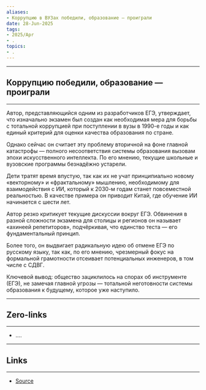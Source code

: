 ```yaml
---
aliases: 
- Коррупцию в ВУЗах победили, образование — проиграли 
date: 28-Jun-2025
tags:
- 2025/Apr
- .
topics:
- .
---
```

-----
##  Коррупцию победили, образование — проиграли 
-----
Автор, представляющийся одним из разработчиков ЕГЭ, утверждает, что изначально экзамен был создан как необходимая мера для борьбы с тотальной коррупцией при поступлении в вузы в 1990-е годы и как единый критерий для оценки качества образования по стране.

Однако сейчас он считает эту проблему вторичной на фоне главной катастрофы — полного несоответствия системы образования вызовам эпохи искусственного интеллекта. По его мнению, текущие школьные и вузовские программы безнадёжно устарели. 

Дети тратят время впустую, так как их не учат принципиально новому «векторному» и «фрактальному» мышлению, необходимому для взаимодействия с ИИ, который к 2030-м годам станет повсеместной реальностью. В качестве примера он приводит Китай, где обучение ИИ начинается с шести лет.

Автор резко критикует текущие дискуссии вокруг ЕГЭ. Обвинения в разной сложности экзамена для столицы и регионов он называет «ахинеей репетиторов», подчёркивая, что единство теста — его фундаментальный принцип. 

Более того, он выдвигает радикальную идею об отмене ЕГЭ по русскому языку, так как, по его мнению, чрезмерный фокус на формальной грамотности отсеивает потенциальных инженеров, в том числе с СДВГ.

Ключевой вывод: общество зациклилось на спорах об инструменте (ЕГЭ), не замечая главной угрозы — тотальной неготовности системы образования к будущему, которое уже наступило.

---
## Zero-links
---
- ....

---
## Links
---
- [Source](https://t.me/turboproject/1621)